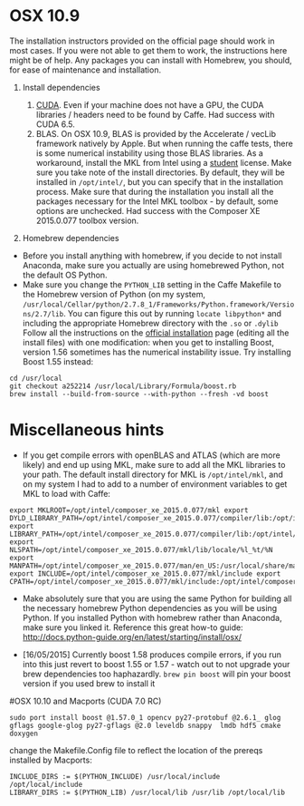 # OSX 10.9

The installation instructors provided on the official page should work in most cases. If you were not able to get them to work, the instructions here might be of help. Any packages you can install with Homebrew, you should, for ease of maintenance and installation. 

1. Install dependencies

    1. [CUDA](https://developer.nvidia.com/cuda-downloads). Even if your machine does not have a GPU, the CUDA libraries / headers need to be found by Caffe. Had success with CUDA 6.5.
    2. BLAS. On OSX 10.9, BLAS is provided by the Accelerate / vecLib framework natively by Apple. But when running the caffe tests, there is some numerical instability using those BLAS libraries. As a workaround, install the MKL from Intel using a [student](https://software.intel.com/en-us/intel-education-offerings) license. Make sure you take note of the install directories. By default, they will be installed in `/opt/intel/`, but you can specify that in the installation process. Make sure that during the installation you install all the packages necessary for the Intel MKL toolbox - by default, some options are unchecked. Had success with the Composer XE 2015.0.077 toolbox version. 

2. Homebrew dependencies

* Before you install anything with homebrew, if you decide to not install Anaconda, make sure you actually are using homebrewed Python, not the default OS Python.
* Make sure you change the `PYTHON_LIB` setting in the Caffe Makefile to the Homebrew version of Python (on my system, `/usr/local/Cellar/python/2.7.8_1/Frameworks/Python.framework/Versions/2.7/lib`. You can figure this out by running `locate libpython*` and including the appropriate Homebrew directory with the `.so` or `.dylib`
Follow all the instructions on the [official installation](http://caffe.berkeleyvision.org/installation.html) page (editing all the install files) with one modification: when you get to installing Boost, version 1.56 sometimes has the numerical instability issue. Try installing Boost 1.55 instead: 

```
cd /usr/local
git checkout a252214 /usr/local/Library/Formula/boost.rb
brew install --build-from-source --with-python --fresh -vd boost
```

# Miscellaneous hints

* If you get compile errors with openBLAS and ATLAS (which are more likely) and end up using MKL, make sure to add all the MKL libraries to your path. The default install directory for MKL is `/opt/intel/mkl`, and on my system I had to add to a number of environment variables to get MKL to load with Caffe: 

```
export MKLROOT=/opt/intel/composer_xe_2015.0.077/mkl export DYLD_LIBRARY_PATH=/opt/intel/composer_xe_2015.0.077/compiler/lib:/opt/intel/composer_xe_2015.0.077/mkl/lib export LIBRARY_PATH=/opt/intel/composer_xe_2015.0.077/compiler/lib:/opt/intel/composer_xe_2015.0.077/mkl/lib export NLSPATH=/opt/intel/composer_xe_2015.0.077/mkl/lib/locale/%l_%t/%N export MANPATH=/opt/intel/composer_xe_2015.0.077/man/en_US:/usr/local/share/man:/usr/share/man:/opt/intel/man:/usr/texbin/man:$ export INCLUDE=/opt/intel/composer_xe_2015.0.077/mkl/include export CPATH=/opt/intel/composer_xe_2015.0.077/mkl/include:/opt/intel/composer_xe_2015.0.077/mkl/bin/intel64/mklvars_intel64.sh
```

* Make absolutely sure that you are using the same Python for building all the necessary homebrew Python dependencies as you will be using Python. If you installed Python with homebrew rather than Anaconda, make sure you linked it. Reference this great how-to guide: http://docs.python-guide.org/en/latest/starting/install/osx/

* [16/05/2015] Currently boost 1.58 produces compile errors, if you run into this just revert to boost 1.55 or 1.57 - watch out to not upgrade your brew dependencies too haphazardly. ```brew pin boost``` will pin your boost version if you used brew to install it

#OSX 10.10 and Macports (CUDA 7.0 RC)
```
sudo port install boost @1.57.0_1 opencv py27-protobuf @2.6.1_ glog gflags google-glog py27-gflags @2.0 leveldb snappy  lmdb hdf5 cmake doxygen

```

change the Makefile.Config file to reflect the location of the prereqs installed by Macports:
```
INCLUDE_DIRS := $(PYTHON_INCLUDE) /usr/local/include /opt/local/include
LIBRARY_DIRS := $(PYTHON_LIB) /usr/local/lib /usr/lib /opt/local/lib
```
